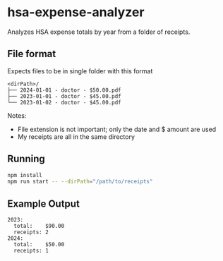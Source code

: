 # hsa-expense-analyzer

Analyzes HSA expense totals by year from a folder of receipts.

## File format

Expects files to be in single folder with this format

```text
<dirPath>/
├── 2024-01-01 - doctor - $50.00.pdf
├── 2023-01-01 - doctor - $45.00.pdf
└── 2023-01-02 - doctor - $45.00.pdf
```

Notes:

- File extension is not important; only the date and $ amount are used
- My receipts are all in the same directory

## Running

```bash
npm install
npm run start -- --dirPath="/path/to/receipts"
```

## Example Output

```text
2023:
  total:    $90.00
  receipts: 2
2024:
  total:    $50.00
  receipts: 1
```

